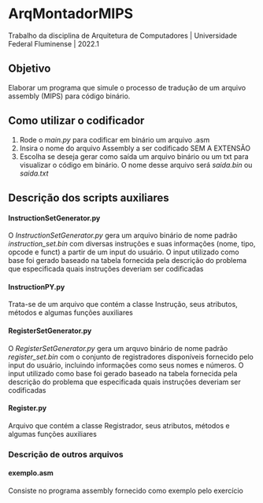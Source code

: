 # ArqMontadorMIPS
Trabalho da disciplina de Arquitetura de Computadores | Universidade Federal Fluminense | 2022.1

## Objetivo
Elaborar um programa que simule o processo de tradução de um arquivo assembly (MIPS) para código binário.

## Como utilizar o codificador
1) Rode o _main.py_ para codificar em binário um arquivo .asm
2) Insira o nome do arquivo Assembly a ser codificado SEM A EXTENSÃO
3) Escolha se deseja gerar como saída um arquivo binário ou um txt para visualizar o código em binário. 
O nome desse arquivo será _saida.bin_ ou _saida.txt_

## Descrição dos scripts auxiliares

#### InstructionSetGenerator.py
O _InstructionSetGenerator.py_ gera um arquivo binário de nome padrão _instruction_set.bin_ com diversas instruções e suas
informações (nome, tipo, opcode e funct) a partir de um input do usuário. O input utilizado
como base foi gerado baseado na tabela fornecida pela descrição do problema
que especificada quais instruções deveriam ser codificadas

#### InstructionPY.py
Trata-se de um arquivo que contém a classe Instrução, seus atributos, métodos e algumas
funções auxiliares

#### RegisterSetGenerator.py
O _RegisterSetGenerator.py_ gera um arquvo binário de nome padrão _register_set.bin_ com o conjunto de registradores disponíveis
fornecido pelo input do usuário, incluindo informações como seus nomes e números. O input utilizado
como base foi gerado baseado na tabela fornecida pela descrição do problema
que especificada quais instruções deveriam ser codificadas

#### Register.py
Arquivo que contém a classe Registrador, seus atributos, métodos e algumas funções auxiliares

###
### Descrição de outros arquivos

#### exemplo.asm
Consiste no programa assembly fornecido como exemplo pelo exercício
